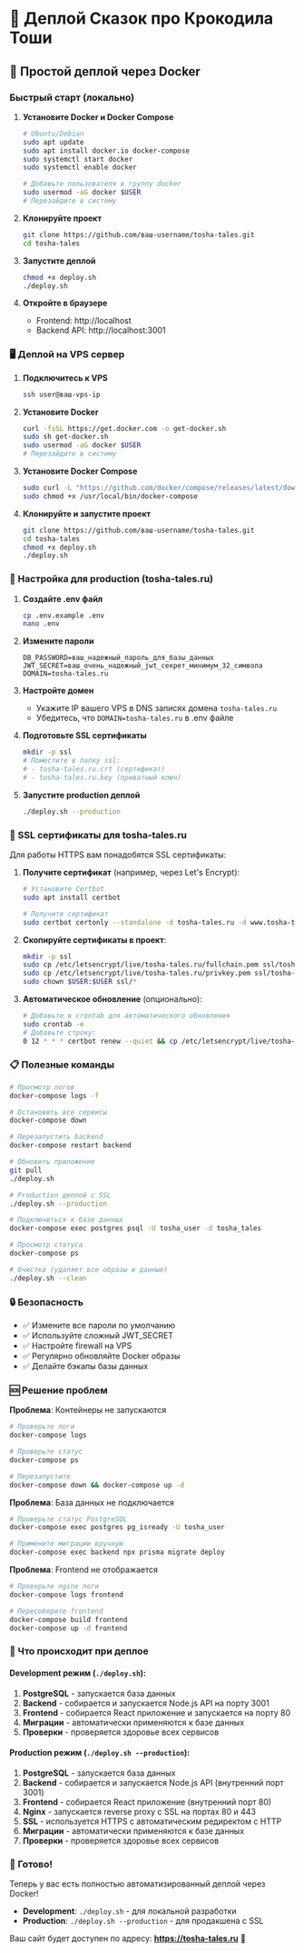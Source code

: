 # 🚀 Деплой Сказок про Крокодила Тоши

## 🐳 Простой деплой через Docker

### Быстрый старт (локально)

1. **Установите Docker и Docker Compose**
   ```bash
   # Ubuntu/Debian
   sudo apt update
   sudo apt install docker.io docker-compose
   sudo systemctl start docker
   sudo systemctl enable docker
   
   # Добавьте пользователя в группу docker
   sudo usermod -aG docker $USER
   # Перезайдите в систему
   ```

2. **Клонируйте проект**
   ```bash
   git clone https://github.com/ваш-username/tosha-tales.git
   cd tosha-tales
   ```

3. **Запустите деплой**
   ```bash
   chmod +x deploy.sh
   ./deploy.sh
   ```

4. **Откройте в браузере**
   - Frontend: http://localhost
   - Backend API: http://localhost:3001

### 🖥️ Деплой на VPS сервер

1. **Подключитесь к VPS**
   ```bash
   ssh user@ваш-vps-ip
   ```

2. **Установите Docker**
   ```bash
   curl -fsSL https://get.docker.com -o get-docker.sh
   sudo sh get-docker.sh
   sudo usermod -aG docker $USER
   # Перезайдите в систему
   ```

3. **Установите Docker Compose**
   ```bash
   sudo curl -L "https://github.com/docker/compose/releases/latest/download/docker-compose-$(uname -s)-$(uname -m)" -o /usr/local/bin/docker-compose
   sudo chmod +x /usr/local/bin/docker-compose
   ```

4. **Клонируйте и запустите проект**
   ```bash
   git clone https://github.com/ваш-username/tosha-tales.git
   cd tosha-tales
   chmod +x deploy.sh
   ./deploy.sh
   ```

### 🔧 Настройка для production (tosha-tales.ru)

1. **Создайте .env файл**
   ```bash
   cp .env.example .env
   nano .env
   ```

2. **Измените пароли**
   ```env
   DB_PASSWORD=ваш_надежный_пароль_для_базы_данных
   JWT_SECRET=ваш_очень_надежный_jwt_секрет_минимум_32_символа
   DOMAIN=tosha-tales.ru
   ```

3. **Настройте домен**
   - Укажите IP вашего VPS в DNS записях домена `tosha-tales.ru`
   - Убедитесь, что `DOMAIN=tosha-tales.ru` в .env файле

4. **Подготовьте SSL сертификаты**
   ```bash
   mkdir -p ssl
   # Поместите в папку ssl:
   # - tosha-tales.ru.crt (сертификат)
   # - tosha-tales.ru.key (приватный ключ)
   ```

5. **Запустите production деплой**
   ```bash
   ./deploy.sh --production
   ```

### 🔐 SSL сертификаты для tosha-tales.ru

Для работы HTTPS вам понадобятся SSL сертификаты:

1. **Получите сертификат** (например, через Let's Encrypt):
   ```bash
   # Установите Certbot
   sudo apt install certbot
   
   # Получите сертификат
   sudo certbot certonly --standalone -d tosha-tales.ru -d www.tosha-tales.ru
   ```

2. **Скопируйте сертификаты в проект**:
   ```bash
   mkdir -p ssl
   sudo cp /etc/letsencrypt/live/tosha-tales.ru/fullchain.pem ssl/tosha-tales.ru.crt
   sudo cp /etc/letsencrypt/live/tosha-tales.ru/privkey.pem ssl/tosha-tales.ru.key
   sudo chown $USER:$USER ssl/*
   ```

3. **Автоматическое обновление** (опционально):
   ```bash
   # Добавьте в crontab для автоматического обновления
   sudo crontab -e
   # Добавьте строку:
   0 12 * * * certbot renew --quiet && cp /etc/letsencrypt/live/tosha-tales.ru/fullchain.pem /path/to/project/ssl/tosha-tales.ru.crt && cp /etc/letsencrypt/live/tosha-tales.ru/privkey.pem /path/to/project/ssl/tosha-tales.ru.key && docker-compose restart nginx
   ```

### 📋 Полезные команды

```bash
# Просмотр логов
docker-compose logs -f

# Остановить все сервисы
docker-compose down

# Перезапустить backend
docker-compose restart backend

# Обновить приложение
git pull
./deploy.sh

# Production деплой с SSL
./deploy.sh --production

# Подключиться к базе данных
docker-compose exec postgres psql -U tosha_user -d tosha_tales

# Просмотр статуса
docker-compose ps

# Очистка (удаляет все образы и данные)
./deploy.sh --clean
```

### 🔒 Безопасность

- ✅ Измените все пароли по умолчанию
- ✅ Используйте сложный JWT_SECRET
- ✅ Настройте firewall на VPS
- ✅ Регулярно обновляйте Docker образы
- ✅ Делайте бэкапы базы данных

### 🆘 Решение проблем

**Проблема**: Контейнеры не запускаются
```bash
# Проверьте логи
docker-compose logs

# Проверьте статус
docker-compose ps

# Перезапустите
docker-compose down && docker-compose up -d
```

**Проблема**: База данных не подключается
```bash
# Проверьте статус PostgreSQL
docker-compose exec postgres pg_isready -U tosha_user

# Примените миграции вручную
docker-compose exec backend npx prisma migrate deploy
```

**Проблема**: Frontend не отображается
```bash
# Проверьте nginx логи
docker-compose logs frontend

# Пересоберите frontend
docker-compose build frontend
docker-compose up -d frontend
```

### 🎯 Что происходит при деплое

#### Development режим (`./deploy.sh`):
1. **PostgreSQL** - запускается база данных
2. **Backend** - собирается и запускается Node.js API на порту 3001
3. **Frontend** - собирается React приложение и запускается на порту 80
4. **Миграции** - автоматически применяются к базе данных
5. **Проверки** - проверяется здоровье всех сервисов

#### Production режим (`./deploy.sh --production`):
1. **PostgreSQL** - запускается база данных
2. **Backend** - собирается и запускается Node.js API (внутренний порт 3001)
3. **Frontend** - собирается React приложение (внутренний порт 80)
4. **Nginx** - запускается reverse proxy с SSL на портах 80 и 443
5. **SSL** - используется HTTPS с автоматическим редиректом с HTTP
6. **Миграции** - автоматически применяются к базе данных
7. **Проверки** - проверяется здоровье всех сервисов

### 🚀 Готово!

Теперь у вас есть полностью автоматизированный деплой через Docker!

- **Development**: `./deploy.sh` - для локальной разработки
- **Production**: `./deploy.sh --production` - для продакшена с SSL

Ваш сайт будет доступен по адресу: **https://tosha-tales.ru** 🎉
